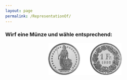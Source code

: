 ```yaml
---
layout: page
permalink: /RepresentationOf/
---
```



### Wirf eine Münze und wähle entsprechend:
<center><a href="http://ww3.unipark.de/uc/CDS/6d56/" ><img src="/images/heads.png" height="100" alt="Bild"/></a><img src="/images/blank.png" height="100" alt="Bild"/><img src="/images/blank.png" height="100" alt="Bild"/><a href="http://ww3.unipark.de/uc/CDS/5c4b/" ><img src="/images/tails.png" height="100" alt="Bild"/></a></center>
